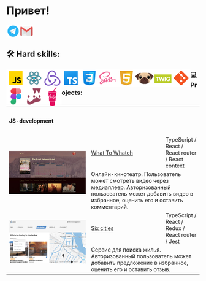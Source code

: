 # Привет!


<a href="https://t.me/BulatSRC">
  <img align="left" alt="My Telegram" width="35px" src="https://raw.githubusercontent.com/BulatCC/BulatCC/main/img/icon/icon-telegram.svg" />
</a>
<a href="mailto:bulatsrc@gmail.com">
  <img align="left" alt="My e-mail" width="35px" src="https://raw.githubusercontent.com/BulatCC/BulatCC/main/img/icon/icon-email.svg" />
</a>

<br/><br/>


## 🛠 Hard skills:

<div>
    <img align="left" alt="JavaScript" width="48px" src="https://raw.githubusercontent.com/BulatCC/BulatCC/main/img/icon/js.svg" />
    <img align="left" alt="React" width="48px" src="https://raw.githubusercontent.com/BulatCC/BulatCC/main/img/icon/icon-react.svg" />
    <img align="left" alt="Redux" width="48px" src="https://raw.githubusercontent.com/BulatCC/BulatCC/main/img/icon/redux.svg" />
    <img align="left" alt="TypeScript" width="48px" src="https://raw.githubusercontent.com/BulatCC/BulatCC/main/img/icon/ts.png" />
    <img align="left" alt="Css" width="48px" src="https://raw.githubusercontent.com/BulatCC/BulatCC/main/img/icon/css.png" />
    <img align="left" alt="Sass" width="48px" src="https://raw.githubusercontent.com/BulatCC/BulatCC/main/img/icon/sass.svg" />
    <img align="left" alt="Html" width="48px" src="https://raw.githubusercontent.com/BulatCC/BulatCC/main/img/icon/html.svg" />
    <img align="left" alt="Pug" width="48px" src="https://raw.githubusercontent.com/BulatCC/BulatCC/main/img/icon/pug.svg" />
    <img align="left" alt="Twig" width="48px" src="https://raw.githubusercontent.com/BulatCC/BulatCC/main/img/icon/twig.png" />
    <img align="left" alt="Git" width="48px" src="https://raw.githubusercontent.com/BulatCC/BulatCC/main/img/icon/git.svg" />
    <img align="left" alt="Figma" width="48px" src="https://raw.githubusercontent.com/BulatCC/BulatCC/main/img/icon/figma.png" />
    <img align="left" alt="Jest" width="48px" src="https://raw.githubusercontent.com/BulatCC/BulatCC/main/img/icon/jest.png" />
    <img align="left" alt="Gulp" width="48px" src="https://raw.githubusercontent.com/BulatCC/BulatCC/main/img/icon/gulp.svg" />
</div>

### 💻 Projects:

<table>
  <tr>
    <th colspan="3" height="70" align="left">JS-development</th>
  </tr>
  <tr></tr>

  <!-- What To Watch -->
  <tr>
    <td rowspan="2" width="200">
      <a href="https://what-to-watch-aoa6.vercel.app/" target="_blank">
        <img width="100%" height="auto" src="https://raw.githubusercontent.com/BulatCC/BulatCC/main/img/wtw.jpg" title="What To Whatch" alt="What To Whatch">
      </a>
    </td>
    <td width="180" height="60">
      <a href="https://github.com/BulatCC/what-to-watch" target="_blank">What To Whatch</a>
	</td>
    <td>TypeScript / React / React router / React context</td>
  </tr>
  <tr>
    <td colspan="2">Онлайн-кинотеатр. Пользователь может смотреть видео через медиаплеер. Авторизованный пользователь может добавить видео в избранное, оценить его и оставить комментарий.</td>
  </tr>
  
  <!-- Six-cities -->
  <tr>
    <td rowspan="2" width="200">
      <a href="https://six-cities-eosin.vercel.app/" target="_blank">
        <img width="100%" height="auto" src="https://raw.githubusercontent.com/BulatCC/BulatCC/main/img/six-citeis.jpg" title="Six-cities" alt="Six-cities">
      </a>
    </td>
    <td width="180" height="60">
      <a href="https://github.com/BulatCC/six-cities" target="_blank">Six cities</a>
    </td>
    <td>TypeScript / React / Redux / React router / Jest</td>
  </tr>
  <tr>
    <td colspan="2">Сервис для поиска жилья. Авторизованный пользователь может добавить предложение в избранное, оценить его и оставить отзыв.</td>
  </tr>
  

  
  
  <!-- <tr>
    <th colspan="3" height="70" align="left"  ">Markup</th>
  </tr>
  <tr></tr> -->
  
  <!-- Mishka -->
  <!-- <tr>
    <td rowspan="2" width="200">
      <a href="https://github.io/htmlacademy-mishka/" target="_blank">
        <img width="100%" height="auto" src="" title="Mishka" alt="Mishka">
      </a>
    </td>
    <td width="180" height="60">
      <a href="" target="_blank">Mishka</a>
	</td>
    <td>HTML5 / CSS3 / Sass / JavaScript / Gulp / BEM</td>
  </tr>
  <tr>
    <td colspan="2">Апесанее</td>
  </tr>
  
</table>  -->
